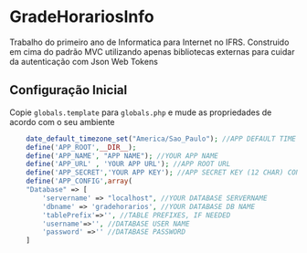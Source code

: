 # GradeHorariosInfo
Trabalho do primeiro ano de Informatica para Internet no IFRS.
Construido em cima do padrão MVC utilizando apenas bibliotecas externas para cuidar da autenticação com Json Web Tokens
## Configuração Inicial
Copie ```globals.template``` para ```globals.php``` e mude as propriedades de acordo com o seu ambiente
```php
    date_default_timezone_set("America/Sao_Paulo"); //APP DEFAULT TIME ZONE
    define('APP_ROOT',__DIR__);
    define('APP_NAME', "APP NAME"); //YOUR APP NAME
    define('APP_URL' , 'YOUR APP URL'); //APP ROOT URL
    define('APP_SECRET','YOUR APP KEY'); //APP SECRET KEY (12 CHAR) CONTAINING SPECIAL CHARACTERES
    define('APP_CONFIG',array(
    "Database" => [
        'servername' => "localhost", //YOUR DATABASE SERVERNAME
        'dbname' => 'gradehorarios', //YOUR DATABASE DB NAME
        'tablePrefix'=>'', //TABLE PREFIXES, IF NEEDED
        'username'=>'', //DATABASE USER NAME
        'password' =>'' //DATABASE PASSWORD
    ]
```

